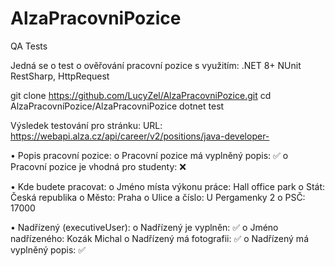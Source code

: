 # AlzaPracovniPozice
 QA Tests

Jedná se o test o ověřování pracovní pozice s využitím:
.NET 8+
NUnit
RestSharp, HttpRequest

 git clone https://github.com/LucyZel/AlzaPracovniPozice.git
 cd AlzaPracovníPozice/AlzaPracovniPozice
 dotnet test
 


Výsledek testování pro stránku:
URL: https://webapi.alza.cz/api/career/v2/positions/java-developer-

• Popis pracovní pozice:
  o Pracovní pozice má vyplněný popis: ✅
  o Pracovní pozice je vhodná pro studenty: ❌

• Kde budete pracovat:
  o Jméno místa výkonu práce: Hall office park
  o Stát: Česká republika
  o Město: Praha
  o Ulice a číslo: U Pergamenky 2
  o PSČ: 17000

• Nadřízený (executiveUser):
  o Nadřízený je vyplněn: ✅
  o Jméno nadřízeného: Kozák Michal
  o Nadřízený má fotografii: ✅
  o Nadřízený má vyplněný popis: ✅
